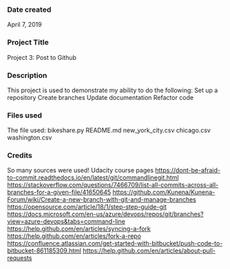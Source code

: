 ### Date created
April 7, 2019

### Project Title
Project 3: Post to Github

### Description
This project is used to demonstrate my ability to do the following:
Set up a repository
Create branches
Update documentation
Refactor code

### Files used
The file used:
bikeshare.py
README.md
new_york_city.csv
chicago.csv
washington.csv
### Credits
So many sources were used!
Udacity course pages
https://dont-be-afraid-to-commit.readthedocs.io/en/latest/git/commandlinegit.html
https://stackoverflow.com/questions/7466709/list-all-commits-across-all-branches-for-a-given-file/41650645
https://github.com/Kunena/Kunena-Forum/wiki/Create-a-new-branch-with-git-and-manage-branches
https://opensource.com/article/18/1/step-step-guide-git
https://docs.microsoft.com/en-us/azure/devops/repos/git/branches?view=azure-devops&tabs=command-line
https://help.github.com/en/articles/syncing-a-fork
https://help.github.com/en/articles/fork-a-repo
https://confluence.atlassian.com/get-started-with-bitbucket/push-code-to-bitbucket-861185309.html
https://help.github.com/en/articles/about-pull-requests

